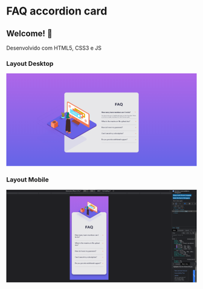 # FAQ accordion card
## Welcome! 👋

Desenvolvido com HTML5, CSS3 e JS

### Layout Desktop

![Layout Desktop](./images/layout-desktop.png)

### Layout Mobile

![Layout Mobile](./images/layout-mobile.png)


